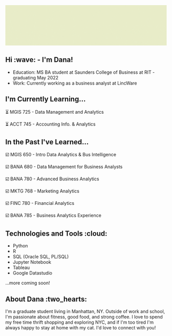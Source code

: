 ![Dana Medium Gif](https://github.com/danadivincenzo/danadivincenzo/blob/main/Dana_Banner.gif)

<h2> Hi :wave: - I'm Dana!</h2>

* Education: MS BA student at Saunders College of Business at RIT - graduating May 2022
* Work: Currently working as a business analyst at LincWare

<h2> I'm Currently Learning... </h2>

:hourglass_flowing_sand: MGIS 725 - Data Management and Analytics

:hourglass_flowing_sand: ACCT 745 - Accounting Info. & Analytics

<h2> In the Past I've Learned... </h2>

:ballot_box_with_check: MGIS 650 - Intro Data Analytics & Bus Intelligence

:ballot_box_with_check: BANA 680 - Data Management for Business Analysts

:ballot_box_with_check: BANA 780 - Advanced Business Analytics

:ballot_box_with_check: MKTG 768 - Marketing Analytics

:ballot_box_with_check: FINC 780 - Financial Analytics

:ballot_box_with_check: BANA 785 - Business Analytics Experience


<h2> Technologies and Tools :cloud:</h2>

* Python
* R
* SQL (Oracle SQL, PL/SQL)
* Jupyter Notebook
* Tableau
* Google Datastudio

...more coming soon!


<h2> About Dana :two_hearts:</h2>
I'm a graduate student living in Manhattan, NY. Outside of work and school, I'm passionate about fitness, good food, and strong coffee. I love to spend my free time thrift shopping and exploring NYC, and if I'm too tired I'm always happy to stay at home with my cat. I'd love to connect with you!
